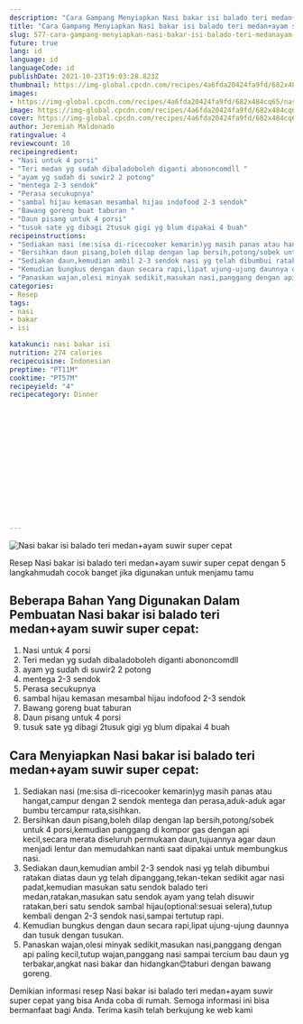 ```yaml
---
description: "Cara Gampang Menyiapkan Nasi bakar isi balado teri medan+ayam suwir super cepat Anti Gagal"
title: "Cara Gampang Menyiapkan Nasi bakar isi balado teri medan+ayam suwir super cepat Anti Gagal"
slug: 577-cara-gampang-menyiapkan-nasi-bakar-isi-balado-teri-medanayam-suwir-super-cepat-anti-gagal
future: true
lang: id
language: id
languageCode: id
publishDate: 2021-10-23T19:03:28.823Z 
thumbnail: https://img-global.cpcdn.com/recipes/4a6fda20424fa9fd/682x484cq65/nasi-bakar-isi-balado-teri-medanayam-suwir-super-cepat-foto-resep-utama.webp
images:
- https://img-global.cpcdn.com/recipes/4a6fda20424fa9fd/682x484cq65/nasi-bakar-isi-balado-teri-medanayam-suwir-super-cepat-foto-resep-utama.webp
image: https://img-global.cpcdn.com/recipes/4a6fda20424fa9fd/682x484cq65/nasi-bakar-isi-balado-teri-medanayam-suwir-super-cepat-foto-resep-utama.webp
cover: https://img-global.cpcdn.com/recipes/4a6fda20424fa9fd/682x484cq65/nasi-bakar-isi-balado-teri-medanayam-suwir-super-cepat-foto-resep-utama.webp
author: Jeremiah Maldonado
ratingvalue: 4
reviewcount: 10
recipeingredient:
- "Nasi untuk 4 porsi"
- "Teri medan yg sudah dibaladoboleh diganti abononcomdll "
- "ayam yg sudah di suwir2 2 potong"
- "mentega 2-3 sendok"
- "Perasa secukupnya"
- "sambal hijau kemasan mesambal hijau indofood 2-3 sendok"
- "Bawang goreng buat taburan "
- "Daun pisang untuk 4 porsi"
- "tusuk sate yg dibagi 2tusuk gigi yg blum dipakai 4 buah"
recipeinstructions:
- "Sediakan nasi (me:sisa di-ricecooker kemarin)yg masih panas atau hangat,campur dengan 2 sendok mentega dan perasa,aduk-aduk agar bumbu tercampur rata,sisihkan."
- "Bersihkan daun pisang,boleh dilap dengan lap bersih,potong/sobek untuk 4 porsi,kemudian panggang di kompor gas dengan api kecil,secara merata diseluruh permukaan daun,tujuannya agar daun menjadi lentur dan memudahkan nanti saat dipakai untuk membungkus nasi."
- "Sediakan daun,kemudian ambil 2-3 sendok nasi yg telah dibumbui ratakan diatas daun yg telah dipanggang,tekan-tekan sedikit agar nasi padat,kemudian masukan satu sendok balado teri medan,ratakan,masukan satu sendok ayam yang telah disuwir ratakan,beri satu sendok sambal hijau(optional:sesuai selera),tutup kembali dengan 2-3 sendok nasi,sampai tertutup rapi."
- "Kemudian bungkus dengan daun secara rapi,lipat ujung-ujung daunnya dan tusuk dengan tusukan."
- "Panaskan wajan,olesi minyak sedikit,masukan nasi,panggang dengan api paling kecil,tutup wajan,panggang nasi sampai tercium bau daun yg terbakar,angkat nasi bakar dan hidangkan😊taburi dengan bawang goreng."
categories:
- Resep
tags:
- nasi
- bakar
- isi

katakunci: nasi bakar isi 
nutrition: 274 calories
recipecuisine: Indonesian
preptime: "PT11M"
cooktime: "PT57M"
recipeyield: "4"
recipecategory: Dinner


     
    
    
    
    
    
    
    
    
    
    
      
    
---
```



![Nasi bakar isi balado teri medan+ayam suwir super cepat](https://img-global.cpcdn.com/recipes/4a6fda20424fa9fd/682x484cq65/nasi-bakar-isi-balado-teri-medanayam-suwir-super-cepat-foto-resep-utama.webp)

Resep Nasi bakar isi balado teri medan+ayam suwir super cepat    dengan 5 langkahmudah cocok banget jika digunakan untuk menjamu tamu

<!--inarticleads1-->

## Beberapa Bahan Yang Digunakan Dalam Pembuatan Nasi bakar isi balado teri medan+ayam suwir super cepat:

1. Nasi untuk 4 porsi
1. Teri medan yg sudah dibaladoboleh diganti abononcomdll 
1. ayam yg sudah di suwir2 2 potong
1. mentega 2-3 sendok
1. Perasa secukupnya
1. sambal hijau kemasan mesambal hijau indofood 2-3 sendok
1. Bawang goreng buat taburan 
1. Daun pisang untuk 4 porsi
1. tusuk sate yg dibagi 2tusuk gigi yg blum dipakai 4 buah



<!--inarticleads2-->

## Cara Menyiapkan Nasi bakar isi balado teri medan+ayam suwir super cepat:

1. Sediakan nasi (me:sisa di-ricecooker kemarin)yg masih panas atau hangat,campur dengan 2 sendok mentega dan perasa,aduk-aduk agar bumbu tercampur rata,sisihkan.
1. Bersihkan daun pisang,boleh dilap dengan lap bersih,potong/sobek untuk 4 porsi,kemudian panggang di kompor gas dengan api kecil,secara merata diseluruh permukaan daun,tujuannya agar daun menjadi lentur dan memudahkan nanti saat dipakai untuk membungkus nasi.
1. Sediakan daun,kemudian ambil 2-3 sendok nasi yg telah dibumbui ratakan diatas daun yg telah dipanggang,tekan-tekan sedikit agar nasi padat,kemudian masukan satu sendok balado teri medan,ratakan,masukan satu sendok ayam yang telah disuwir ratakan,beri satu sendok sambal hijau(optional:sesuai selera),tutup kembali dengan 2-3 sendok nasi,sampai tertutup rapi.
1. Kemudian bungkus dengan daun secara rapi,lipat ujung-ujung daunnya dan tusuk dengan tusukan.
1. Panaskan wajan,olesi minyak sedikit,masukan nasi,panggang dengan api paling kecil,tutup wajan,panggang nasi sampai tercium bau daun yg terbakar,angkat nasi bakar dan hidangkan😊taburi dengan bawang goreng.




Demikian informasi  resep Nasi bakar isi balado teri medan+ayam suwir super cepat   yang bisa Anda coba di rumah. Semoga informasi ini bisa bermanfaat bagi Anda. Terima kasih telah berkujung ke web kami
